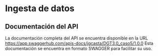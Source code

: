 # Ingesta de datos

## Documentación del API

La documentación completa del API se encuentra disponible en la URL https://app.swaggerhub.com/apis-docs/jgcasta/DGT3.0_caso5/1.0.0 Esta documentación se encuentra en formato SWAGGER para facilitar su uso.